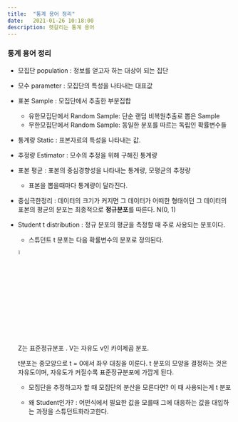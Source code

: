 ```yaml
---
title:  "통계 용어 정리"
date:   2021-01-26 10:18:00
description: 헷갈리는 통계 용어 
---
```



### 통계 용어 정리

+ 모집단 population : 정보를 얻고자 하는 대상이 되는 집단

+ 모수 parameter : 모집단의 특성을 나타내는 대표값

+ 표본 Sample : 모집단에서 추출한 부분집합

   - 유한모집단에서 Random Sample: 단순 랜덤 비복원추출로 뽑은 Sample
   - 무한모집단에서 Random Sample: 동일한 분포를 따르는 독립인 확률변수들

+ 통계량 Static : 표본자료의 특성을 나타내는 값.

+ 추정량 Estimator : 모수의 추정을 위해 구해진 통계량

+ 표본 평균 : 표본의 중심경향성을 나타내는 통계량, 모평균의 추정량

  - 표본을 뽑을때마다 통계량이 달라진다. 
  
+ 중심극한정리 : 데이터의 크기가 커지면 그 데이터가 어떠한 형태이던 그 데이터의 표본의 평균의 분포는 최종적으로 **정규분포**를 따른다. N(0, 1)


+ Student t distribution : 정규 분포의 평균을 측정할 때 주로 사용되는 분포이다.

   - 스튜던트 t 분포는 다음 확률변수의 분포로 정의된다. 
   
   <img src="https://wikimedia.org/api/rest_v1/media/math/render/svg/a151edbf636a4b8dfa7f166541a55f3d31edb7bf" width="5%" height="5%" title="px(픽셀) 크기 설정" alt="t"></img>
   
   Z는 표준정규분포 . V는 자유도 v인 카이제곱 분포.
   
   t분포는 종모양으로 t = 0에서 좌우 대칭을 이룬다. t 분포의 모양을 결정하는 것은 자유도이며, 자유도가 커질수록 표준정규분포에 가깝게 된다.
   
   - 모집단을 추정하고자 할 때 모집단의 분산을 모른다면? 이 때 사용되는게 t 분포
   
   - 왜 Student인가? 
                  : 어떤식에서 필요한 값을 모를때 그에 대응하는 값을 대입하는 과정을 스튜던트화라고한다.
   
   
   
   
   
   
   
      
